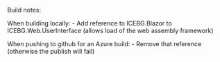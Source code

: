 Build notes:

When building locally:
	- Add reference to ICEBG.Blazor to ICEBG.Web.UserInterface (allows load of the web assembly framework)

When pushing to github for an Azure build:
	- Remove that reference (otherwise the publish will fail)
